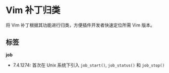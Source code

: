 # Vim 补丁归类

将 Vim 补丁根据其功能进行归类，方便插件开发者快速定位所需 Vim 版本。

## 标签

**job**

- 7.4.1274: 首次在 Unix 系统下引入 `job_start()`, `job_status()` 和 `job_stop()`




